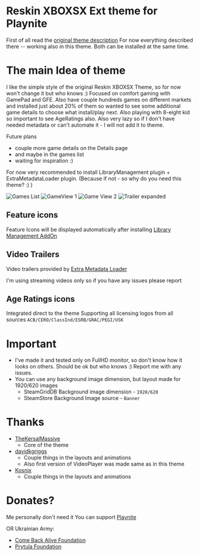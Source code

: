 # Reskin XBOXSX Ext theme for Playnite

First of all read the [original theme description](https://github.com/TheKersalMassive/ReskinXBOXSX)
For now everything described there -- working also in this theme.
Both can be installed at the same time.

# The main Idea of theme
I like the simple style of the original Reskin XBOXSX Theme, so for now won't change it but who knows :)
Focused on comfort gaming with GamePad and GFE.
Also have couple hundreds games on different markets and installed just about 20% of them so wanted to see some additional game details to choose what install/play next.
Also playing with 8-eight kid so important to see AgeRatings also.
Also very lazy so if I don't have needed metadata or can't automate it - I will not add it to theme.

Future plans
- couple more game details on the Details page
- and maybe in the games list
- waiting for inspiration :)

For now very recommended to install LibraryManagement plugin + ExtraMetadataLoader plugin.
(Because if not - so why do you need this theme? :) ) 

![Games List](https://raw.githubusercontent.com/Dukobpa3/Duk_FST_Packed_0/master/Media/screenshot_01.png)
![GameView 1](https://raw.githubusercontent.com/Dukobpa3/Duk_FST_Packed_0/master/Media/screenshot_02.png)
![Game View 2](https://raw.githubusercontent.com/Dukobpa3/Duk_FST_Packed_0/master/Media/screenshot_03.png)
![Trailer expanded](https://raw.githubusercontent.com/Dukobpa3/Duk_FST_Packed_0/master/Media/screenshot_04.png)

## Feature icons
Feature Icons will be displayed automatically after installing [Library Management AddOn](https://github.com/Lacro59/playnite-librarymanagement-plugin) 

## Video Trailers
Video trailers provided by [Extra Metadata Loader](https://github.com/darklinkpower/PlayniteExtensionsCollection/wiki/Extra-Metadata-Loader)

I'm using streaming videos only so if you have any issues please report

## Age Ratings icons
Integrated direct to the theme
Supporting all licensing logos from all sources `ACB/CERO/ClassInd/ESRB/GRAC/PEGI/USK`

# Important
- I've made it and tested only on FullHD monitor, so don't know how it looks on others. Should be ok but who knows :) Report me with any issues.
- You can use any background image dimension, but layout made for 1920/620 images
  - SteamGridDB Background image dimension - `1920/620`
  - SteamStore Background Image source - `Banner`

# Thanks
- [TheKersalMassive](https://github.com/TheKersalMassive/ReskinXBOXSX)
  - Core of the theme
- [davidkgriggs](https://github.com/davidkgriggs/PlayniteModernUI)
  - Couple things in the layouts and animations
  - Also first version of VideoPlayer was made same as in this theme 
- [Kosnix](https://github.com/Kosnix/PS5Like)
  - Couple things in the layouts and animations

# Donates?
Me personally don't need it
You can support [Playnite](https://www.patreon.com/playnite)

OR Ukrainian Army:
- [Come Back Alive Foundation](https://savelife.in.ua/en/donate-en/#donate-army-card-monthly)
- [Prytula Foundation](https://prytulafoundation.org/en/home/support_page)